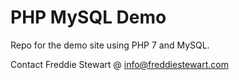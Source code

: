 PHP MySQL Demo
===============

Repo for the demo site using PHP 7 and MySQL.

Contact Freddie Stewart @ info@freddiestewart.com